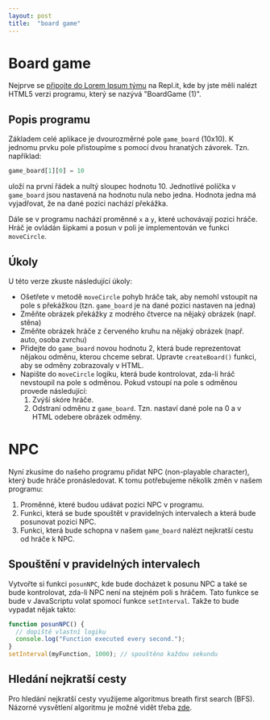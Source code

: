 ```yaml
---
layout: post
title:  "board game"
---
```

# Board game

Nejprve se [připojte do Lorem Ipsum týmu](https://replit.com/teams/join/xvtsjzaadrqmanaknpncvlanyelasxgw-lorem-ipsum-team) na Repl.it, kde by jste měli nalézt HTML5 verzi programu, který se nazývá "BoardGame (1)". 

## Popis programu
Základem celé aplikace je dvourozměrné pole `game_board` (10x10). K jednomu prvku pole přistoupíme s pomocí dvou hranatých závorek. Tzn. například:
```JavaScript
game_board[1][0] = 10
```
uloží na první řádek a nultý sloupec hodnotu 10. Jednotlivé políčka v `game_board` jsou nastavená na hodnotu nula nebo jedna. Hodnota jedna má vyjadřovat, že na dané pozici nachází překážka.

Dále se v programu nachází proměnné `x` a `y`, které uchovávají pozici hráče. Hráč je ovládán šipkami a posun v poli je implementován ve funkci `moveCircle`. 

## Úkoly

U této verze zkuste následující úkoly:
- Ošetřete v metodě `moveCircle` pohyb hráče tak, aby nemohl vstoupit na pole s překážkou (tzn. `game_board` je na dané pozici nastaven na jedna)
- Změňte obrázek překážky z modrého čtverce na nějaký obrázek (např. stěna)
- Změňte obrázek hráče z červeného kruhu na nějaký obrázek (např. auto, osoba zvrchu)
- Přidejte do `game_board` novou hodnotu 2, která bude reprezentovat nějakou odměnu, kterou chceme sebrat. Upravte `createBoard()` funkci, aby se odměny zobrazovaly v HTML.
- Napište do `moveCircle` logiku, která bude kontrolovat, zda-li hráč nevstoupil na pole s odměnou. Pokud vstoupí na pole s odměnou provede následující:
  1. Zvýší skóre hráče.
  2. Odstraní odměnu z `game_board`. Tzn. nastaví dané pole na 0 a v HTML odebere obrázek odměny.


# NPC
Nyní zkusíme do našeho programu přidat NPC (non-playable character), který bude hráče pronásledovat. K tomu potřebujeme několik změn v našem programu:
1. Proměnné, které budou udávat pozici NPC v programu.
2. Funkci, která se bude spouštět v pravidelných intervalech a která bude posunovat pozici NPC.
3. Funkci, která bude schopna v našem `game_board` nalézt nejkratší cestu od hráče k NPC.

## Spouštění v pravidelných intervalech

Vytvořte si funkci `posunNPC`, kde bude docházet k posunu NPC a také se bude kontrolovat, zda-li NPC není na stejném poli s hráčem. Tato funkce se bude v JavaScriptu volat spomocí funkce `setInterval`. Takže to bude vypadat nějak takto:
```JavaScript
function posunNPC() { 
  // dopiště vlastní logiku
  console.log("Function executed every second."); 
} 
setInterval(myFunction, 1000); // spouštěno každou sekundu
```

## Hledání nejkratší cesty
Pro hledání nejkratší cesty využijeme algoritmus breath first search (BFS). Názorné vysvětlení algoritmu je možné vidět třeba [zde](https://www.youtube.com/watch?v=T_m27bhVQQQ&t=131s).
